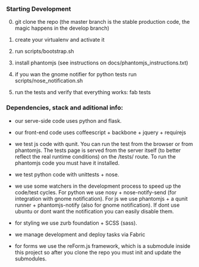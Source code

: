 ### Starting Development

0. git clone the repo (the master branch is the stable production code,
   the magic happens in the develop branch)
1. create your virtualenv and activate it
2. run scripts/bootstrap.sh
3. install phantomjs (see instructions on docs/phantomjs_instructions.txt)
4. if you wan the gnome notifier for python tests run
   scripts/nose_notification.sh

5. run the tests and verify that everything works: fab tests


### Dependencies, stack and aditional info:

- our serve-side code uses python and flask.

- our front-end code uses coffeescript + backbone + jquery + requirejs

- we test js code with qunit. You can run the test from the browser or
  from phantomjs. The tests page is served from the server itself (to better
  reflect the real runtime conditions) on the /tests/ route. To run the
  phantomjs code you must have it installed.

- we test python code with unittests + nose.

- we use some watchers in the development process to speed up the code/test
  cycles. For python we use nosy + nose-notify-send
  (for integration with gnome notification). For js we use phantomjs + a
  qunit runner + phantomjs-notify (also for gnome notification). If dont use
  ubuntu or dont want the notification you can easily disable them.

- for styling we use zurb foundation + SCSS (sass).

- we manage development and deploy tasks via Fabric

- for forms we use the reForm.js framework, which is a submodule inside this
  project so after you clone the repo you must init and update the submodules.

